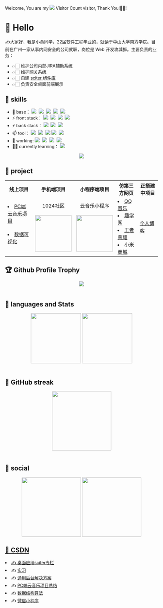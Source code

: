 
Welcome, You are my ![](https://profile-counter.glitch.me/haohao-555/count.svg) Visitor Count visitor, Thank You!🎉🎉!

# 👀 Hello 
✍️大家好，我是小黄同学，22届软件工程毕业的，就读于中山大学南方学院。目前在广州一家从事内网安全的公司就职，岗位是 Web 开发攻城狮。主要负责的业务：
- 👉🏻 维护公司内部JIRA辅助系统
- 👉🏻 维护网关系统
- 👉🏻 自建 <a href="https://github.com/Haohao-555/sciter-component" target="_blank"> sciter 组件库</a>
- 👉🏻 负责安全桌面前端展示


## 🧱 skills
- 🌱 base：
![](https://img.shields.io/badge/-HTML5-E34F26?style=flat&logo=html5&logoColor=white)&nbsp;
![](https://img.shields.io/badge/-CSS3-1572B6?style=flat&logo=css3&logoColor=white)&nbsp;
![](https://img.shields.io/badge/-JavaScript-eed718?style=flat&logo=javascript&logoColor=ffffff)&nbsp;
![](https://img.shields.io/badge/-Bootstrap-563D7C?style=flat&logo=bootstrap&logoColor=white)&nbsp;
![](https://img.shields.io/badge/-Jquery-587498?style=flat&logo=jquery&logoColor=white)&nbsp;
- ⚡ front stack： 
![](https://img.shields.io/badge/-vue-978E43?style=flat)&nbsp;
![](https://img.shields.io/badge/-vuex-978E43?style=flat)&nbsp;
![](https://img.shields.io/badge/-vue--router-978E43?style=flat)&nbsp;
![](https://img.shields.io/badge/-element--plus-978E43?style=flat)&nbsp;
- ⚡ back stack： 
![](https://img.shields.io/badge/-Node.js-3C873A?style=flat&logo=Node.js&logoColor=white)&nbsp;
![](https://img.shields.io/badge/-Express.js-787878?style=flat)&nbsp;
![](https://img.shields.io/badge/-koa2.js-bea32e?style=flat)&nbsp;
- 📫 tool：
![](https://img.shields.io/badge/-Git-F1502F?style=flat&logo=git&logoColor=FFFFFF)&nbsp;
![](https://img.shields.io/badge/-Github-000000?style=flat&logo=github&logoColor=FFFFFF)&nbsp;
![](https://camo.githubusercontent.com/bc5953b8db3d5541927942f1ab09ee82d1a81444f41894dff9a853e8c795ec12/68747470733a2f2f696d672e736869656c64732e696f2f62616467652f2d47697465652d4138303032353f6c6f676f3d6769746565266c6f676f436f6c6f723d463136303631)
![](https://img.shields.io/badge/-VS%20Code-007ACC?style=flat&logo=visual%20studio%20code&logoColor=white)&nbsp;
![](https://img.shields.io/badge/-ApiPost6-3e6a45?style=flat)&nbsp; 
- 🧥 working:
![](https://img.shields.io/badge/-vue-978E43?style=flat)&nbsp;
![](https://img.shields.io/badge/-highcharts-F1502F?style=flat&logo=highcharts&logoColor=FFFFFF)&nbsp;
![](https://img.shields.io/badge/-Electron-f49452?style=flat)&nbsp;
![](https://img.shields.io/badge/-nw--webkit-3e6a45?style=flat)&nbsp;
- ✍🏻 currently learning：
![](https://img.shields.io/badge/-React-3e6a45?style=flat)&nbsp;

<div align="center">
<a href="https://github.com/Haohao-555/interview" target="_blank">
  <img src="https://github-readme-stats.vercel.app/api/pin/?username=Haohao-555&repo=qz-admin&theme=dark&bg_color=0d1117&hide_border=true" /></a>
</div>

## 🐤 project
<div align="center">
<table>
  <tr>
    <th>线上项目</th>
    <th>手机端项目</th>
    <th>小程序端项目</th>
    <th>仿第三方网页</th>
    <th>正搭建中项目</th>
  </tr>
   <tr>
     <td>
       <li><a href="http://39.104.61.32/pc-music" target="_blank">PC端云音乐项目</a></li><br/>
       <li><a href="http://39.104.61.32/hc" target="_blank">数据可视化</a></li><br>
     </td>
     <td>
       <div align="center">
          1024社区<br/></br>
          <img width="120px" height="120px" src="https://s2.loli.net/2021/12/27/Ic5byRY4mgkshqO.png"/>
       </div>
     </td>
     <td>
      <div align="center">
          云音乐小程序</br></br>
          <img width="120px" height="120px" src="https://i.loli.net/2021/11/19/X19GobuJDZ2gvry.jpg"/>
       </div>
     </td>
     <td>
        <li><a href="http://39.104.61.32/demo/qq/index.html" target="_blank">QQ音乐</a></li>
        <li><a href="http://39.104.61.32/demo/qu/index.html" target="_blank">趣学网</a></li>
        <li><a href="http://39.104.61.32/demo/wang/index.html" target="_blank">王者荣耀</a></li>
        <li><a href="http://39.104.61.32/demo/xiao/index.html" target="_blank">小米商城</a></li>
     </td>
     <td>
       <a href="http://39.104.61.32/vue3-blog" target="_blank">个人博客</a></br>
     </td>
  </tr>
</table>
</div>


## 🏆 Github Profile Trophy
<div align="center"> <img src="https://github-profile-trophy.vercel.app/?username=Haohao-555&theme=gruvbox&margin-w=15&margin-h=15&row=1&column=7&no-bg=true&no-frame=true" /> </div>
<br/>

## 🌟 languages and  Stats 
<div align="center"> 
  <img height="165px" src="https://github-readme-stats.vercel.app/api/top-langs/?username=Haohao-555&layout=compact&theme=dark" /> 
  <img height="165px" src="https://github-readme-stats.vercel.app/api?username=Haohao-555&show_icons=true&theme=dark" />
</div>
<br/>

## 📌 GitHub streak
<div align="center"> 
  <img height="195px" src="https://github-readme-streak-stats.herokuapp.com/?user=haohao-555&theme=dark" /> 
</div>
<br/>

## 🐇 social
<div align="center">
  <a href="https://blog.csdn.net/weixin_44659458" target="_blank"><img height="195px" src="https://stats.justsong.cn/api/csdn?id=weixin_44659458&theme=dark" /></a>
  <a href="https://leetcode.cn/u/amazing-maxwellmfq" target="_blank"><img height="195px" src="https://stats.justsong.cn/api/leetcode?id=amazing-maxwellmfq&theme=dark" /> 
</div>

## 🧮 CSDN
<li>✍️ <a href="https://blog.csdn.net/weixin_44659458/category_11715503.html" target="_blank">桌面应用sciter专栏</a></li>
<li>✍️ <a href="https://blog.csdn.net/weixin_44659458/category_11329967.html" target="_blank">实习</a></li>
<li>✍️ <a href="https://blog.csdn.net/weixin_44659458/category_11885011.html" target="_blank">通用后台解决方案</a></li>
<li>✍️ <a href="https://blog.csdn.net/weixin_44659458/category_11417879.html" target="_blank">PC端云音乐项目总结</a></li>
<li>✍️ <a href="https://blog.csdn.net/weixin_44659458/category_10978961.html" target="_blank">数据结构算法</a></li>
<li>✍️ <a href="https://blog.csdn.net/weixin_44659458/category_10526485.html" target="_blank">微信小程序</a></li>
